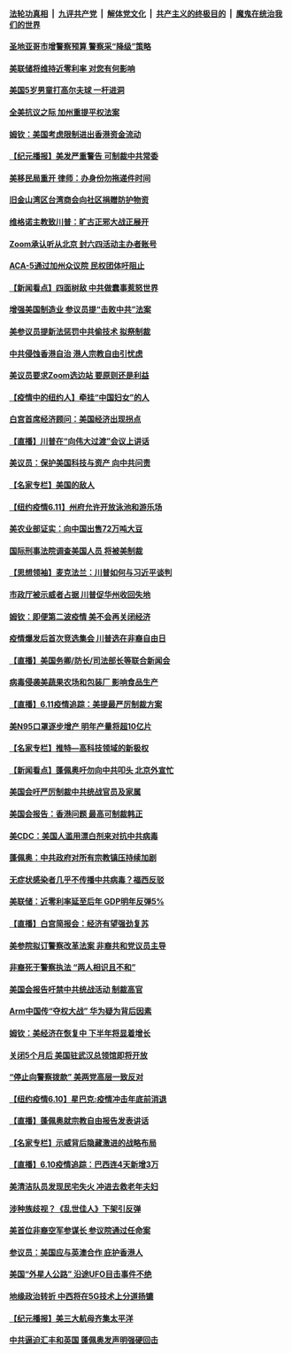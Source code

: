 

####  [法轮功真相](../../../../basic/blob/master/README.md?t=06121531) &nbsp;|&nbsp; [九评共产党](../../../../9ping.md/blob/master/README.md?t=06121531) &nbsp;|&nbsp; [解体党文化](../../../../jtdwh.md/blob/master/README.md?t=06121531)  &nbsp;|&nbsp; [共产主义的终极目的](../../../../gczydzjmd.md/blob/master/README.md?t=06121531) &nbsp;|&nbsp; [魔鬼在统治我们的世界](../../../../mgztzwmdsj.md/blob/master/README.md?t=06121531) 

#### [圣地亚哥市增警察预算 警察采“降级”策略](../pages/nsc412/n12180124.md?t=06121531) 

#### [美联储将维持近零利率 对您有何影响](../pages/nsc412/n12179996.md?t=06121531) 

#### [美国5岁男童打高尔夫球 一杆进洞](../pages/nsc412/n12179981.md?t=06121531) 

#### [全美抗议之际 加州重提平权法案](../pages/nsc412/n12179929.md?t=06121531) 

#### [姆钦：美国考虑限制进出香港资金流动](../pages/nsc412/n12179699.md?t=06121531) 

#### [【纪元播报】美发严重警告 可制裁中共常委](../pages/nsc412/n12179464.md?t=06121531) 

#### [美移民局重开 律师：办身份勿拖递件时间](../pages/nsc412/n12179911.md?t=06121531) 

#### [旧金山湾区台湾商会向社区捐赠防护物资](../pages/nsc412/n12179790.md?t=06121531) 

#### [维格诺主教致川普：旷古正邪大战正展开](../pages/nsc412/n12179427.md?t=06121531) 

#### [Zoom承认听从北京 封六四活动主办者账号](../pages/nsc412/n12179561.md?t=06121531) 

#### [ACA-5通过加州众议院 民权团体吁阻止](../pages/nsc412/n12179510.md?t=06121531) 

#### [【新闻看点】四面树敌 中共做蠢事惹怒世界](../pages/nsc412/n12179307.md?t=06121531) 

#### [增强美国制造业 参议员提“击败中共”法案](../pages/nsc412/n12179399.md?t=06121531) 

#### [美参议员提新法惩罚中共偷技术 拟祭制裁](../pages/nsc412/n12179248.md?t=06121531) 

#### [中共侵蚀香港自治 港人宗教自由引忧虑](../pages/nsc412/n12179350.md?t=06121531) 

#### [美议员要求Zoom选边站 要原则还是利益](../pages/nsc412/n12179151.md?t=06121531) 

#### [【疫情中的纽约人】牵挂“中国妇女”的人](../pages/nsc412/n12179026.md?t=06121531) 

#### [白宫首席经济顾问：美国经济出现拐点](../pages/nsc412/n12179222.md?t=06121531) 

#### [【直播】川普在“向伟大过渡”会议上讲话](../pages/nsc412/n12178890.md?t=06121531) 

#### [美议员：保护美国科技与资产 向中共问责](../pages/nsc412/n12178603.md?t=06121531) 

#### [【名家专栏】美国的敌人](../pages/nsc412/n12176814.md?t=06121531) 

#### [【纽约疫情6.11】州府允许开放泳池和游乐场](../pages/nsc412/n12177760.md?t=06121531) 

#### [美农业部证实：向中国出售72万吨大豆](../pages/nsc412/n12178901.md?t=06121531) 

#### [国际刑事法院调查美国人员 将被美制裁](../pages/nsc412/n12178803.md?t=06121531) 

#### [【思想领袖】麦克法兰：川普如何与习近平谈判](../pages/nsc412/n12028389.md?t=06121531) 

#### [市政厅被示威者占据 川普促华州收回失地](../pages/nsc412/n12178555.md?t=06121531) 

#### [姆钦：即便第二波疫情 美不会再关闭经济](../pages/nsc412/n12178497.md?t=06121531) 

#### [疫情爆发后首次竞选集会 川普选在非裔自由日](../pages/nsc412/n12178258.md?t=06121531) 

#### [【直播】美国务卿/防长/司法部长等联合新闻会](../pages/nsc412/n12178322.md?t=06121531) 

#### [病毒侵袭美蔬果农场和包装厂 影响食品生产](../pages/nsc412/n12178411.md?t=06121531) 

#### [【直播】6.11疫情追踪：美提最严厉制裁方案](../pages/nsc412/n12177840.md?t=06121531) 

#### [美N95口罩逐步增产 明年产量将超10亿片](../pages/nsc412/n12177624.md?t=06121531) 

#### [【名家专栏】推特—高科技领域的新极权](../pages/nsc412/n12174361.md?t=06121531) 

#### [【新闻看点】蓬佩奥吁勿向中共叩头 北京外宣忙](../pages/nsc412/n12176379.md?t=06121531) 

#### [美国会吁严厉制裁中共统战官员及家属](../pages/nsc412/n12176503.md?t=06121531) 

#### [美国会报告：香港问题 最高可制裁韩正](../pages/nsc412/n12176223.md?t=06121531) 

#### [美CDC：美国人滥用漂白剂来对抗中共病毒](../pages/nsc412/n12176478.md?t=06121531) 

#### [蓬佩奥：中共政府对所有宗教镇压持续加剧](../pages/nsc412/n12176479.md?t=06121531) 

#### [无症状感染者几乎不传播中共病毒？福西反驳](../pages/nsc412/n12176260.md?t=06121531) 

#### [美联储：近零利率延至后年 GDP明年反弹5%](../pages/nsc412/n12176236.md?t=06121531) 

#### [【直播】白宫简报会：经济有望强劲复苏](../pages/nsc412/n12175422.md?t=06121531) 

#### [美参院拟订警察改革法案 非裔共和党议员主导](../pages/nsc412/n12176132.md?t=06121531) 

#### [非裔死于警察执法 “两人相识且不和”](../pages/nsc412/n12175947.md?t=06121531) 

#### [美国会报告吁禁中共统战活动 制裁高官](../pages/nsc412/n12175863.md?t=06121531) 

#### [Arm中国传“夺权大战” 华为疑为背后因素](../pages/nsc412/n12175981.md?t=06121531) 

#### [姆钦：美经济在恢复中 下半年将显着增长](../pages/nsc412/n12175841.md?t=06121531) 

#### [关闭5个月后 美国驻武汉总领馆即将开放](../pages/nsc412/n12175756.md?t=06121531) 

#### [“停止向警察拨款” 美两党高层一致反对](../pages/nsc412/n12175676.md?t=06121531) 

#### [【纽约疫情6.10】星巴克:疫情冲击年底前消退](../pages/nsc412/n12175204.md?t=06121531) 

#### [【直播】蓬佩奥就宗教自由报告发表讲话](../pages/nsc412/n12175332.md?t=06121531) 

#### [【名家专栏】示威背后隐藏激进的战略布局](../pages/nsc412/n12166652.md?t=06121531) 

#### [【直播】6.10疫情追踪：巴西连4天新增3万](../pages/nsc412/n12175285.md?t=06121531) 

#### [美清洁队员发现民宅失火 冲进去救老年夫妇](../pages/nsc412/n12175022.md?t=06121531) 

#### [涉种族歧视？《乱世佳人》下架引反弹](../pages/nsc412/n12175069.md?t=06121531) 

#### [美首位非裔空军参谋长 参议院通过任命案](../pages/nsc412/n12174938.md?t=06121531) 

#### [参议员：美国应与英澳合作 庇护香港人](../pages/nsc412/n12174542.md?t=06121531) 

#### [美国“外星人公路” 沿途UFO目击事件不绝](../pages/nsc412/n12174536.md?t=06121531) 

#### [地缘政治转折 中西将在5G技术上分道扬镳](../pages/nsc412/n12173903.md?t=06121531) 

#### [【纪元播报】美三大航母齐集太平洋](../pages/nsc412/n12174107.md?t=06121531) 

#### [中共逼迫汇丰和英国 蓬佩奥发声明强硬回击](../pages/nsc412/n12173986.md?t=06121531) 

